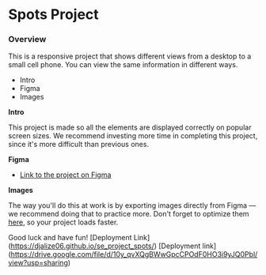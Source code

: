 # Spots Project

### Overview

This is a responsive project that shows different views from a desktop to a small cell phone. You can view the same information in different ways.

- Intro
- Figma
- Images

**Intro**

This project is made so all the elements are displayed correctly on popular screen sizes. We recommend investing more time in completing this project, since it's more difficult than previous ones.

**Figma**

- [Link to the project on Figma](https://www.figma.com/file/BBNm2bC3lj8QQMHlnqRsga/Sprint-3-Project-%E2%80%94-Spots?type=design&node-id=2%3A60&mode=design&t=afgNFybdorZO6cQo-1)

**Images**

The way you'll do this at work is by exporting images directly from Figma — we recommend doing that to practice more. Don't forget to optimize them [here](https://tinypng.com/), so your project loads faster.

Good luck and have fun!
[Deployment Link] (https://djalize06.github.io/se_project_spots/)
[Deployment link] (https://drive.google.com/file/d/10y_qvXQgBWwGpcCPOdF0HO3i9yJQ0Pbl/view?usp=sharing)

